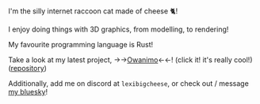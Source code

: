 I'm the silly internet raccoon cat made of cheese 🐈!

I enjoy doing things with 3D graphics, from modelling, to rendering!

My favourite programming language is Rust!

Take a look at my latest project, →→[Owanimo](https://LexiBigCheese.github.io/owanimo_bevy)←←! (click it! it's really cool!) ([repository](https://github.com/LexiBigCheese/owanimo_bevy))

Additionally, add me on discord at `lexibigcheese`, or check out / message [my bluesky](https://bsky.app/profile/lexibigcheese.bsky.social)!
